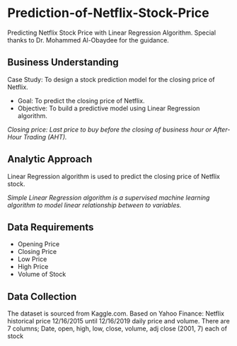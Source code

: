 # Prediction-of-Netflix-Stock-Price
Predicting Netflix Stock Price with Linear Regression Algorithm. Special thanks to Dr. Mohammed Al-Obaydee for the guidance.

## Business Understanding

Case Study: To design a stock prediction model for the closing price of Netflix.

* Goal: To predict the closing price of Netflix.
* Objective: To build a predictive model using Linear Regression algorithm.

*Closing price: Last price to buy before the closing of business hour or After-Hour Trading (AHT).*


## Analytic Approach

Linear Regression algorithm is used to predict the closing price of Netflix stock.

*Simple Linear Regression algorithm is a supervised machine learning algorithm to model linear relationship between to variables.*

## Data Requirements

* Opening Price
* Closing Price
* Low Price
* High Price
* Volume of Stock

## Data Collection

The dataset is sourced from Kaggle.com.
Based on Yahoo Finance: Netflix historical price 12/16/2015 until 12/16/2019 daily price and volume. There are 7 columns; Date, open, high, low, close, volume, adj close (2001, 7) each of stock
